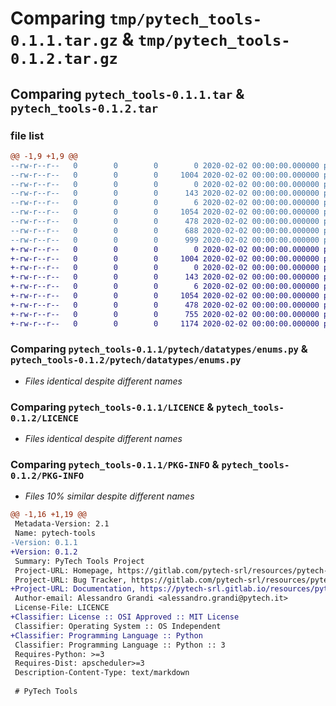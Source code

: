# Comparing `tmp/pytech_tools-0.1.1.tar.gz` & `tmp/pytech_tools-0.1.2.tar.gz`

## Comparing `pytech_tools-0.1.1.tar` & `pytech_tools-0.1.2.tar`

### file list

```diff
@@ -1,9 +1,9 @@
--rw-r--r--   0        0        0        0 2020-02-02 00:00:00.000000 pytech_tools-0.1.1/pytech/datatypes/__init__.py
--rw-r--r--   0        0        0     1004 2020-02-02 00:00:00.000000 pytech_tools-0.1.1/pytech/datatypes/enums.py
--rw-r--r--   0        0        0        0 2020-02-02 00:00:00.000000 pytech_tools-0.1.1/pytech/tools/__init__.py
--rw-r--r--   0        0        0      143 2020-02-02 00:00:00.000000 pytech_tools-0.1.1/pytech/tools/scheduler.py
--rw-r--r--   0        0        0        6 2020-02-02 00:00:00.000000 pytech_tools-0.1.1/.gitignore
--rw-r--r--   0        0        0     1054 2020-02-02 00:00:00.000000 pytech_tools-0.1.1/LICENCE
--rw-r--r--   0        0        0      478 2020-02-02 00:00:00.000000 pytech_tools-0.1.1/README.md
--rw-r--r--   0        0        0      688 2020-02-02 00:00:00.000000 pytech_tools-0.1.1/pyproject.toml
--rw-r--r--   0        0        0      999 2020-02-02 00:00:00.000000 pytech_tools-0.1.1/PKG-INFO
+-rw-r--r--   0        0        0        0 2020-02-02 00:00:00.000000 pytech_tools-0.1.2/pytech/datatypes/__init__.py
+-rw-r--r--   0        0        0     1004 2020-02-02 00:00:00.000000 pytech_tools-0.1.2/pytech/datatypes/enums.py
+-rw-r--r--   0        0        0        0 2020-02-02 00:00:00.000000 pytech_tools-0.1.2/pytech/tools/__init__.py
+-rw-r--r--   0        0        0      143 2020-02-02 00:00:00.000000 pytech_tools-0.1.2/pytech/tools/scheduler.py
+-rw-r--r--   0        0        0        6 2020-02-02 00:00:00.000000 pytech_tools-0.1.2/.gitignore
+-rw-r--r--   0        0        0     1054 2020-02-02 00:00:00.000000 pytech_tools-0.1.2/LICENCE
+-rw-r--r--   0        0        0      478 2020-02-02 00:00:00.000000 pytech_tools-0.1.2/README.md
+-rw-r--r--   0        0        0      755 2020-02-02 00:00:00.000000 pytech_tools-0.1.2/pyproject.toml
+-rw-r--r--   0        0        0     1174 2020-02-02 00:00:00.000000 pytech_tools-0.1.2/PKG-INFO
```

### Comparing `pytech_tools-0.1.1/pytech/datatypes/enums.py` & `pytech_tools-0.1.2/pytech/datatypes/enums.py`

 * *Files identical despite different names*

### Comparing `pytech_tools-0.1.1/LICENCE` & `pytech_tools-0.1.2/LICENCE`

 * *Files identical despite different names*

### Comparing `pytech_tools-0.1.1/PKG-INFO` & `pytech_tools-0.1.2/PKG-INFO`

 * *Files 10% similar despite different names*

```diff
@@ -1,16 +1,19 @@
 Metadata-Version: 2.1
 Name: pytech-tools
-Version: 0.1.1
+Version: 0.1.2
 Summary: PyTech Tools Project
 Project-URL: Homepage, https://gitlab.com/pytech-srl/resources/pytech-tools
 Project-URL: Bug Tracker, https://gitlab.com/pytech-srl/resources/pytech-tools/-/issues
+Project-URL: Documentation, https://pytech-srl.gitlab.io/resources/pytech-tools/
 Author-email: Alessandro Grandi <alessandro.grandi@pytech.it>
 License-File: LICENCE
+Classifier: License :: OSI Approved :: MIT License
 Classifier: Operating System :: OS Independent
+Classifier: Programming Language :: Python
 Classifier: Programming Language :: Python :: 3
 Requires-Python: >=3
 Requires-Dist: apscheduler>=3
 Description-Content-Type: text/markdown
 
 # PyTech Tools
```

